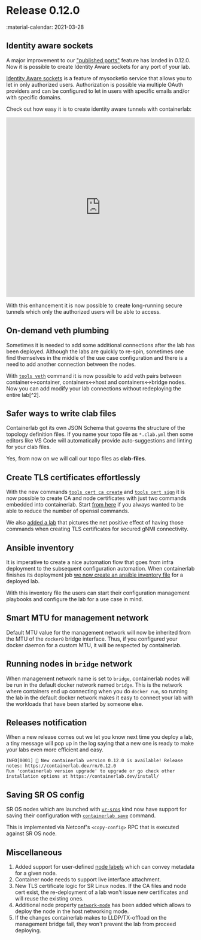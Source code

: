 # Release 0.12.0
:material-calendar: 2021-03-28

## Identity aware sockets
A major improvement to our ["published ports"](../manual/published-ports.md) feature has landed in 0.12.0. Now it is possible to create Identity Aware sockets for any port of your lab.

[Identity Aware sockets](https://www.mysocket.io/post/introducing-identity-aware-sockets-enabling-zero-trust-access-for-your-private-services) is a feature of mysocketio service that allows you to let in only authorized users. Authorization is possible via multiple OAuth providers and can be configured to let in users with specific emails and/or with specific domains.

Check out how easy it is to create identity aware tunnels with containerlab:

<iframe type="text/html"
    width="100%"
    height="480"
    src="https://www.youtube.com/embed/6t0fPJtwaGM"
    frameborder="0">
</iframe>

With this enhancement it is now possible to create long-running secure tunnels which only the authorized users will be able to access.


## On-demand veth plumbing
Sometimes it is needed to add some additional connections after the lab has been deployed. Although the labs are quickly to re-spin, sometimes one find themselves in the middle of the use case configuration and there is a need to add another connection between the nodes.

With [`tools veth`](../cmd/tools/veth/create.md) command it is now possible to add veth pairs between container<->container, containers<->host and containers<->bridge nodes. Now you can add modify your lab connections without redeploying the entire lab[^2].

## Safer ways to write clab files
Containerlab got its own JSON Schema that governs the structure of the topology definition files. If you name your topo file as `*.clab.yml` then some editors like VS Code will automatically provide auto-suggestions and linting for your clab files.

Yes, from now on we will call our topo files as **clab-files**.

## Create TLS certificates effortlessly
With the new commands [`tools cert ca create`](../cmd/tools/cert/ca/create.md) and [`tools cert sign`](../cmd/tools/cert/sign.md) it is now possible to create CA and node certificates with just two commands embedded into containerlab. Start [from here](../manual/cert.md) if you always wanted to be able to reduce the number of openssl commands.

We also [added a lab](https://clabs.netdevops.me/security/gnmitls/) that pictures the net positive effect of having those commands when creating TLS certificates for secured gNMI connectivity.

## Ansible inventory
It is imperative to create a nice automation flow that goes from infra deployment to the subsequent configuration automation. When containerlab finishes its deployment job [we now create an ansible inventory file](../manual/inventory.md) for a deployed lab.

With this inventory file the users can start their configuration management playbooks and configure the lab for a use case in mind.

## Smart MTU for management network
Default MTU value for the management network will now be inherited from the MTU of the `docker0` bridge interface. Thus, if you configured your docker daemon for a custom MTU, it will be respected by containerlab.

## Running nodes in `bridge` network
When management network name is set to `bridge`, containerlab nodes will be run in the default docker network named `bridge`. This is the network where containers end up connecting when you do `docker run`, so running the lab in the default docker network makes it easy to connect your lab with the workloads that have been started by someone else.

## Releases notification
When a new release comes out we let you know next time you deploy a lab, a tiny message will pop up in the log saying that a new one is ready to make your labs even more efficient and easy.

```
INFO[0001] 🎉 New containerlab version 0.12.0 is available! Release notes: https://containerlab.dev/rn/0.12.0
Run 'containerlab version upgrade' to upgrade or go check other installation options at https://containerlab.dev/install/ 
```

## Saving SR OS config
SR OS nodes which are launched with [`vr-sros`](../manual/kinds/vr-sros.md) kind now have support for saving their configuration with [`containerlab save`](../cmd/save.md) command.

This is implemented via Netconf's `<copy-config>` RPC that is executed against SR OS node.

## Miscellaneous

1. Added support for user-defined [node labels](../manual/nodes.md#labels) which can convey metadata for a given node.
2. Container node needs to support live interface attachment.
3. New TLS certificate logic for SR Linux nodes. If the CA files and node cert exist, the re-deployment of a lab won't issue new certificates and will reuse the existing ones. 
4. Additional node property [`network-mode`](../manual/nodes.md#network-mode) has been added which allows to deploy the node in the host networking mode.
5. If the changes containerlab makes to LLDP/TX-offload on the management bridge fail, they won't prevent the lab from proceed deploying.
